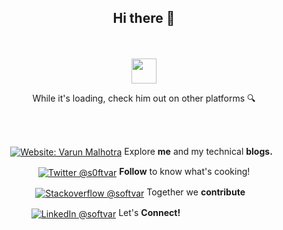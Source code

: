 <div align="center">
  <h2>Hi there 👋</h2>
  <br>
	<br>
	<img src="https://enterprise.github.com/assets/spinners/octocat-spinner-128-26a44333917854c6794d55eac947b1277fced54f1f60c5df5d93431db8753bc5.gif" width="40" height="40">
	<p>While it's loading, check him out on other platforms 🔍</p>
	<br>
	<br>

  <p>
    <a href="https://VarunMalhotra.xyz" target="_blank"><img alt="Website: Varun Malhotra" align="center" src="https://img.shields.io/badge/Website-Blog-lightgreen.svg?colorA=6A788D&colorB=3fb589&style=for-the-badge" /></a>
    <span>Explore <strong>me</strong> and my technical <strong>blogs.</strong></span>
    &nbsp;
  </p>
  <p>
    <a href="https://twitter.com/s0ftvar/" target="_blank"><img alt="Twitter @s0ftvar" align="center" src="https://img.shields.io/badge/twitter-@s0ftvar-gray.svg?colorA=6A788D&colorB=1da1f2&style=for-the-badge" /></a>
    <span><strong>Follow</strong> to know what's cooking!</span>
     
  </p>
  <p>
    <a href="https://stackoverflow.com/users/2494535/softvar" target="_blank"><img alt="Stackoverflow @softvar" align="center" src="https://img.shields.io/badge/stackoverflow-softvar-gray.svg?colorA=6A788D&colorB=F48024&style=for-the-badge" /></a>
    <span>Together we <strong>contribute</strong></span>
    &nbsp;&nbsp;
  </p>
  <p>
    <a href="https://www.linkedin.com/in/softvar/" target="_blank"><img alt="LinkedIn @softvar" align="center" src="https://img.shields.io/badge/linkedin-softvar-gray.svg?colorA=6A788D&colorB=0077B5&style=for-the-badge" /></a>
    <span>Let's <strong>Connect!</strong></span>
    &nbsp;&nbsp;&nbsp;&nbsp;&nbsp;&nbsp;&nbsp;&nbsp;&nbsp;&nbsp;&nbsp;&nbsp;&nbsp;&nbsp;&nbsp;&nbsp;&nbsp;&nbsp;&nbsp;&nbsp;&nbsp;&nbsp;&nbsp;&nbsp;&nbsp;&nbsp;&nbsp;&nbsp;&nbsp;&nbsp;
  </p>
</div>


<!--
**softvar/softvar** is a ✨ _special_ ✨ repository because its `README.md` (this file) appears on your GitHub profile.
-->
<!--
Here are some ideas to get you started:

- 🔭 I’m currently working on ...
- 🌱 I’m currently learning ...
- 👯 I’m looking to collaborate on ...
- 🤔 I’m looking for help with ...
- 💬 Ask me about ...
- 📫 How to reach me: ...
- 😄 Pronouns: ...
- ⚡ Fun fact: ...
-->
